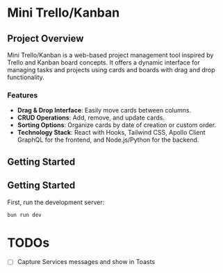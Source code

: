 # Mini Trello/Kanban

## Project Overview

Mini Trello/Kanban is a web-based project management tool inspired by Trello and Kanban board concepts. It offers a dynamic interface for managing tasks and projects using cards and boards with drag and drop functionality.

### Features

- **Drag & Drop Interface**: Easily move cards between columns.
- **CRUD Operations**: Add, remove, and update cards.
- **Sorting Options**: Organize cards by date of creation or custom order.
- **Technology Stack**: React with Hooks, Tailwind CSS, Apollo Client GraphQL for the frontend, and Node.js/Python for the backend.

## Getting Started

## Getting Started

First, run the development server:

```bash
bun run dev
```

# TODOs

- [ ] Capture Services messages and show in Toasts
